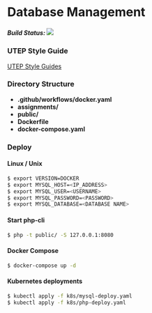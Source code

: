 # Database Management 

##### Build Status: ![](https://www.github.com/manguilar22/WebDev/workflows/CD-docker/badge.svg)

### UTEP Style Guide 

[UTEP Style Guides](https://www.utep.edu/university-communications/resources/graphic-identity-guide.html)
                   

### Directory Structure 

* **.github/workflows/docker.yaml**
* **assignments/** 
* **public/**
* **Dockerfile** 
* **docker-compose.yaml** 

### Deploy 

#### Linux / Unix 

```bash 
$ export VERSION=DOCKER
$ export MYSQL_HOST=<IP_ADDRESS>
$ export MYSQL_USER=<USERNAME>
$ export MYSQL_PASSWORD=<PASSWORD>
$ export MYSQL_DATABASE=<DATABASE NAME> 
```

#### Start php-cli

```bash
$ php -t public/ -S 127.0.0.1:8080 
```

#### Docker Compose 

```bash 
$ docker-compose up -d 
```

#### Kubernetes deployments 

``` bash
$ kubectl apply -f k8s/mysql-deploy.yaml 
$ kubectl apply -f k8s/php-deploy.yaml
```
